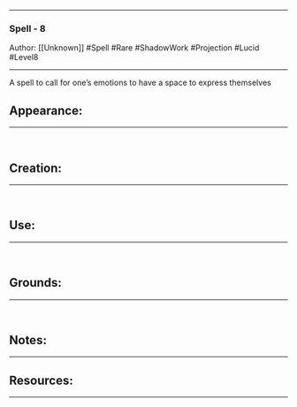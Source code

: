 - - -
### Spell - 8
Author: [[Unknown]]
#Spell #Rare #ShadowWork #Projection #Lucid  #Level8
- - - 
A spell to call for one’s emotions to have a space to express themselves

## Appearance:<br>
- - -

<br>

## Creation: <br>
- - -
<br>

## Use:<br>
- - -
<br>

## Grounds:<br>
- - -
<br>

## Notes:<br>
- - - 


## Resources:
- - -
